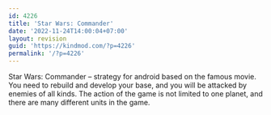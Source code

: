 ```yaml
---
id: 4226
title: 'Star Wars: Commander'
date: '2022-11-24T14:00:04+07:00'
layout: revision
guid: 'https://kindmod.com/?p=4226'
permalink: '/?p=4226'
---
```


Star Wars: Commander – strategy for android based on the famous movie. You need to rebuild and develop your base, and you will be attacked by enemies of all kinds. The action of the game is not limited to one planet, and there are many different units in the game.